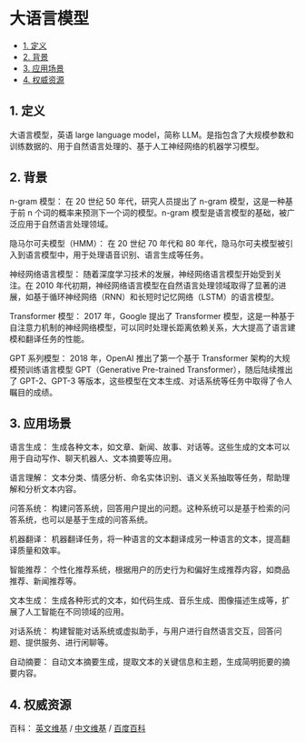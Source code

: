 # 大语言模型<!-- omit in toc -->

- [1. 定义](#1-定义)
- [2. 背景](#2-背景)
- [3. 应用场景](#3-应用场景)
- [4. 权威资源](#4-权威资源)

## 1. 定义

大语言模型，英语 large language model，简称 LLM。是指包含了大规模参数和训练数据的、用于自然语言处理的、基于人工神经网络的机器学习模型。

## 2. 背景

n-gram 模型： 在 20 世纪 50 年代，研究人员提出了 n-gram 模型，这是一种基于前 n 个词的概率来预测下一个词的模型。n-gram 模型是语言模型的基础，被广泛应用于自然语言处理领域。

隐马尔可夫模型（HMM）： 在 20 世纪 70 年代和 80 年代，隐马尔可夫模型被引入到语言模型中，用于处理语音识别、语言生成等任务。

神经网络语言模型： 随着深度学习技术的发展，神经网络语言模型开始受到关注。在 2010 年代初期，神经网络语言模型在自然语言处理领域取得了显著的进展，如基于循环神经网络（RNN）和长短时记忆网络（LSTM）的语言模型。

Transformer 模型： 2017 年，Google 提出了 Transformer 模型，这是一种基于自注意力机制的神经网络模型，可以同时处理长距离依赖关系，大大提高了语言建模和翻译任务的性能。

GPT 系列模型： 2018 年，OpenAI 推出了第一个基于 Transformer 架构的大规模预训练语言模型 GPT（Generative Pre-trained Transformer），随后陆续推出了 GPT-2、GPT-3 等版本，这些模型在文本生成、对话系统等任务中取得了令人瞩目的成绩。

## 3. 应用场景

语言生成： 生成各种文本，如文章、新闻、故事、对话等。这些生成的文本可以用于自动写作、聊天机器人、文本摘要等应用。

语言理解： 文本分类、情感分析、命名实体识别、语义关系抽取等任务，帮助理解和分析文本内容。

问答系统： 构建问答系统，回答用户提出的问题。这种系统可以是基于检索的问答系统，也可以是基于生成的问答系统。

机器翻译： 机器翻译任务，将一种语言的文本翻译成另一种语言的文本，提高翻译质量和效率。

智能推荐： 个性化推荐系统，根据用户的历史行为和偏好生成推荐内容，如商品推荐、新闻推荐等。

文本生成： 生成各种形式的文本，如代码生成、音乐生成、图像描述生成等，扩展了人工智能在不同领域的应用。

对话系统： 构建智能对话系统或虚拟助手，与用户进行自然语言交互，回答问题、提供服务、进行闲聊等。

自动摘要： 自动文本摘要生成，提取文本的关键信息和主题，生成简明扼要的摘要内容。

## 4. 权威资源

百科： [英文维基](https://en.wikipedia.org/wiki/Large_language_model) / [中文维基](https://zh.wikipedia.org/wiki/大型语言模型) / [百度百科](https://baike.baidu.com/item/大语言模型)

